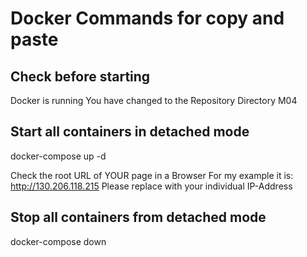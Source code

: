 # Docker Commands for copy and paste

## Check before starting
Docker is running
You have changed to the Repository Directory M04

## Start all containers in detached mode
docker-compose up -d

Check the root URL of YOUR page in a Browser
For my example it is: http://130.206.118.215
Please replace with your individual IP-Address

## Stop all containers from detached mode
docker-compose down
